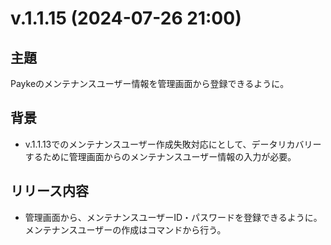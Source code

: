 # v.1.1.15 (2024-07-26 21:00)

## 主題

Paykeのメンテナンスユーザー情報を管理画面から登録できるように。

## 背景

- v.1.1.13でのメンテナンスユーザー作成失敗対応にとして、データリカバリーするために管理画面からのメンテナンスユーザー情報の入力が必要。

## リリース内容

- 管理画面から、メンテナンスユーザーID・パスワードを登録できるように。メンテナンスユーザーの作成はコマンドから行う。